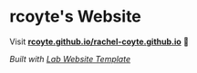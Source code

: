 
# rcoyte's Website

Visit **[rcoyte.github.io/rachel-coyte.github.io](https://rcoyte.github.io/rachel-coyte.github.io)** 🚀

_Built with [Lab Website Template](https://greene-lab.gitbook.io/lab-website-template-docs)_

